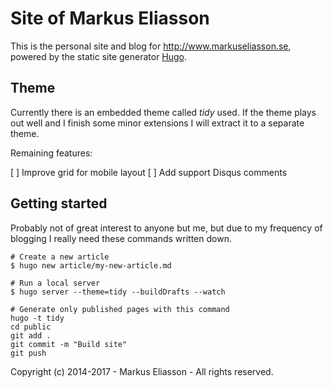 # Site of Markus Eliasson

This is the personal site and blog for http://www.markuseliasson.se, powered by
the static site generator [Hugo](http://hugo.spf13.com).


## Theme

Currently there is an embedded theme called _tidy_ used. If the theme plays out well
and I finish some minor extensions I will extract it to a separate theme.

Remaining features:

[ ] Improve grid for mobile layout
[ ] Add support Disqus comments

## Getting started

Probably not of great interest to anyone but me, but due to my frequency of
blogging I really need these commands written down.

    # Create a new article
    $ hugo new article/my-new-article.md

    # Run a local server
    $ hugo server --theme=tidy --buildDrafts --watch

    # Generate only published pages with this command
    hugo -t tidy
    cd public
    git add .
    git commit -m "Build site"
    git push


Copyright (c) 2014-2017 - Markus Eliasson - All rights reserved.
